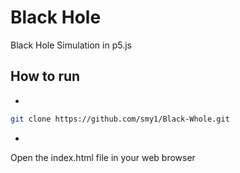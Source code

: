 # Black Hole
Black Hole Simulation in p5.js

## How to run

+ 
```bash
git clone https://github.com/smy1/Black-Whole.git
```
+
 Open the index.html file in your web browser




